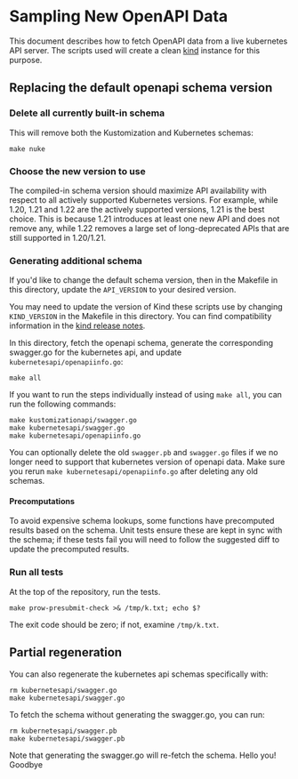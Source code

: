 # Sampling New OpenAPI Data

[OpenAPI schema]: ./kubernetesapi/
[Kustomization schema]: ./kustomizationapi/
[kind]: https://hub.docker.com/r/kindest/node/tags

This document describes how to fetch OpenAPI data from a
live kubernetes API server. 
The scripts used will create a clean [kind] instance for this purpose.

## Replacing the default openapi schema version

### Delete all currently built-in schema

This will remove both the Kustomization and Kubernetes schemas:

```
make nuke
```

### Choose the new version to use

The compiled-in schema version should maximize API availability with respect to all actively supported Kubernetes versions. For example, while 1.20, 1.21 and 1.22 are the actively supported versions, 1.21 is the best choice. This is because 1.21 introduces at least one new API and does not remove any, while 1.22 removes a large set of long-deprecated APIs that are still supported in 1.20/1.21.

### Generating additional schema

If you'd like to change the default schema version, then in the Makefile in this directory, update the `API_VERSION` to your desired version.

You may need to update the version of Kind these scripts use by changing `KIND_VERSION` in the Makefile in this directory. You can find compatibility information in the [kind release notes](https://github.com/kubernetes-sigs/kind/releases).

In this directory, fetch the openapi schema, generate the
corresponding swagger.go for the kubernetes api, and update `kubernetesapi/openapiinfo.go`:

```
make all
```

If you want to run the steps individually instead of using `make all`, you can run
the following commands:

```
make kustomizationapi/swagger.go
make kubernetesapi/swagger.go
make kubernetesapi/openapiinfo.go
```

You can optionally delete the old `swagger.pb` and `swagger.go` files if we no longer need to support that kubernetes version of
openapi data. Make sure you rerun `make kubernetesapi/openapiinfo.go` after deleting any old schemas.


#### Precomputations

To avoid expensive schema lookups, some functions have precomputed results based on the schema. Unit tests
ensure these are kept in sync with the schema; if these tests fail you will need to follow the suggested diff
to update the precomputed results.

### Run all tests

At the top of the repository, run the tests.

```
make prow-presubmit-check >& /tmp/k.txt; echo $?
```

The exit code should be zero; if not, examine `/tmp/k.txt`.

## Partial regeneration

You can also regenerate the kubernetes api schemas specifically with:

```
rm kubernetesapi/swagger.go
make kubernetesapi/swagger.go
```

To fetch the schema without generating the swagger.go, you can
run:

```
rm kubernetesapi/swagger.pb
make kubernetesapi/swagger.pb
```

Note that generating the swagger.go will re-fetch the schema.
Hello you!
Goodbye
